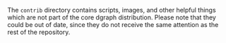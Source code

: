 The `contrib` directory contains scripts, images, and other helpful things
which are not part of the core dgraph distribution. Please note that they
could be out of date, since they do not receive the same attention as the
rest of the repository.

